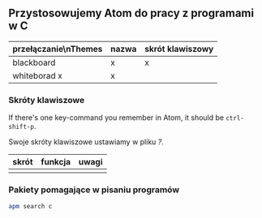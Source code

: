 ## Przystosowujemy Atom do pracy z programami w C

| przełączanie\nThemes | nazwa | skrót klawiszowy |
|----------------------|-------|------------------|
| blackboard           | x     | x                |
| whiteborad            x     | x                |


### Skróty klawiszowe

If there's one key-command you remember in Atom,
it should be `ctrl-shift-p`.

Swoje skróty klawiszowe ustawiamy w pliku *?*.

| skrót | funkcja | uwagi |
|-------|---------|-------|
|       |         |       |


### Pakiety pomagające w pisaniu programów

```sh
apm search c
```
